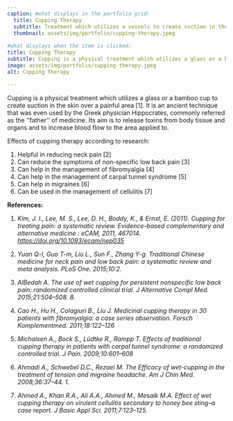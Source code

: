 ```yaml
---
caption: #what displays in the portfolio grid:
  title: Cupping Therapy
  subtitle: Treatment which utilizes a vessels to create suction in the skin over a painful area
  thumbnail: assets/img/portfolio/cupping-therapy.jpeg
  
#what displays when the item is clicked:
title: Cupping Therapy
subtitle: Cupping is a physical treatment which utilizes a glass or a bamboo cup to create suction in the skin over a painful area [1]. It is an ancient technique that was even used by the Greek physician Hippocrates, commonly referred as the ‘’father’’ of medicine. Its aim is to release toxins from body tissue and organs and to increase blood flow to the area applied to.
image: assets/img/portfolio/cupping-therapy.jpeg
alt: Cupping Therapy

---
```

Cupping is a physical treatment which utilizes a glass or a bamboo cup to create suction in the skin over a painful area [1]. It is an ancient technique that was even used by the Greek physician Hippocrates, commonly referred as the ‘’father’’ of medicine. Its aim is to release toxins from body tissue and organs and to increase blood flow to the area applied to.  

Effects of cupping therapy according to research:
1. Helpful in reducing neck pain [2]
2. Can reduce the symptoms of non-specific low back pain [3]
3. Can help in the management of fibromyalgia [4]
4. Can help in the management of carpal tunnel syndrome [5]
5. Can help in migraines [6]
6. Can be used in the management of cellulitis [7]

**References:**
1. *Kim, J. I., Lee, M. S., Lee, D. H., Boddy, K., & Ernst, E. (2011). Cupping for treating pain: a systematic review. Evidence-based complementary and alternative medicine : eCAM, 2011, 467014. https://doi.org/10.1093/ecam/nep035*

2. *Yuan Q-l, Guo T-m, Liu L., Sun F., Zhang Y-g. Traditional Chinese medicine for neck pain and low back pain: a systematic review and meta analysis. PLoS One. 2015;10:2.*

3. *AlBedah A. The use of wet cupping for persistent nonspecific low back pain: randomized controlled clinical trial. J Alternative Compl Med. 2015;21:504–508. 8.*

4. *Cao H., Hu H., Colagiuri B., Liu J. Medicinal cupping therapy in 30 patients with fibromyalgia: a case series observation. Forsch Komplementmed. 2011;18:122–126*

5. *Michalsen A., Bock S., Lüdtke R., Rampp T. Effects of traditional cupping therapy in patients with carpal tunnel syndrome: a randomized controlled trial. J Pain. 2009;10:601–608*

6. *Ahmadi A., Schwebel D.C., Rezaei M. The Efficacy of wet-cupping in the treatment of tension and migraine headache. Am J Chin Med. 2008;36:37–44. 1.*

7. *Ahmed A., Khan R.A., Ali A.A., Ahmed M., Mesaik M.A. Effect of wet cupping therapy on virulent cellulitis secondary to honey bee sting–a case report. J Basic Appl Sci. 2011;7:123–125.*

